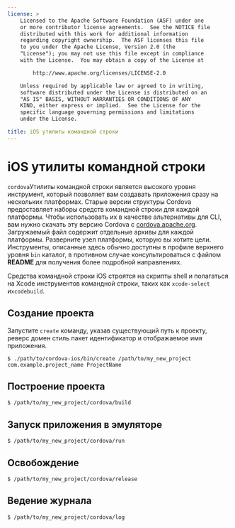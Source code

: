 ```yaml
---
license: >
    Licensed to the Apache Software Foundation (ASF) under one
    or more contributor license agreements.  See the NOTICE file
    distributed with this work for additional information
    regarding copyright ownership.  The ASF licenses this file
    to you under the Apache License, Version 2.0 (the
    "License"); you may not use this file except in compliance
    with the License.  You may obtain a copy of the License at

        http://www.apache.org/licenses/LICENSE-2.0

    Unless required by applicable law or agreed to in writing,
    software distributed under the License is distributed on an
    "AS IS" BASIS, WITHOUT WARRANTIES OR CONDITIONS OF ANY
    KIND, either express or implied.  See the License for the
    specific language governing permissions and limitations
    under the License.

title: iOS утилиты командной строки
---
```


# iOS утилиты командной строки

`cordova`Утилиты командной строки является высокого уровня инструмент, который позволяет вам создавать приложения сразу на нескольких платформах. Старые версии структуры Cordova предоставляет наборы средств командной строки для каждой платформы. Чтобы использовать их в качестве альтернативы для CLI, вам нужно скачать эту версию Cordova с [cordova.apache.org][1]. Загружаемый файл содержит отдельные архивы для каждой платформы. Разверните узел платформы, которую вы хотите цели. Инструменты, описанные здесь обычно доступны в профиле верхнего уровня `bin` каталог, в противном случае консультироваться с файлом **README** для получения более подробной направлениях.

 [1]: http://cordova.apache.org

Средства командной строки iOS строятся на скрипты shell и полагаться на Xcode инструментов командной строки, таких как `xcode-select` и`xcodebuild`.

## Создание проекта

Запустите `create` команду, указав существующий путь к проекту, реверс домен стиль пакет идентификатор и отображаемое имя приложения.

    $ ./path/to/cordova-ios/bin/create /path/to/my_new_project com.example.project_name ProjectName
    

## Построение проекта

    $ /path/to/my_new_project/cordova/build
    

## Запуск приложения в эмуляторе

    $ /path/to/my_new_project/cordova/run
    

## Освобождение

    $ /path/to/my_new_project/cordova/release
    

## Ведение журнала

    $ /path/to/my_new_project/cordova/log